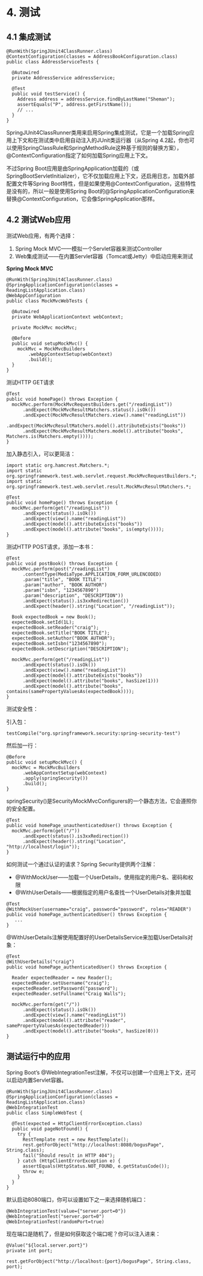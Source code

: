 # 4. 测试

## 4.1 集成测试

```
@RunWith(SpringJUnit4ClassRunner.class)
@ContextConfiguration(classes = AddressBookConfiguration.class)
public class AddressServiceTests {

  @Autowired
  private AddressService addressService;
  
  @Test
  public void testService() {
    Address address = addressService.findByLastName("Sheman");
    assertEquals("P", address.getFirstName());
    // ...
  }
}
```

SpringJUnit4ClassRunner类用来启用Spring集成测试，它是一个加载Spring应用上下文和在测试类中启用自动注入的JUnit类运行器（从Spring 4.2起，你也可以使用SpringClassRule和SpringMethodRule这种基于规则的替换方案），@ContextConfiguration指定了如何加载Spring应用上下文。

不过Spring Boot应用是由SpringApplication加载的（或SpringBootServletInitializer），它不仅加载应用上下文，还启用日志，加载外部配置文件等Spring Boot特性，但是如果使用@ContextConfiguration，这些特性是没有的，所以一般是使用Spring Boot的@SpringApplicationConfiguration来替换@ContextConfiguration，它会像SpringApplication那样。

## 4.2 测试Web应用

测试Web应用，有两个选择：

1. Spring Mock MVC——模拟一个Servlet容器来测试Controller
2. Web集成测试——在内置Servlet容器（Tomcat或Jetty）中启动应用来测试

**Spring Mock MVC**

```
@RunWith(SpringJUnit4ClassRunner.class)
@SpringApplicationConfiguration(classes = ReadingListApplication.class)
@WebAppConfiguration
public class MockMvcWebTests {
  
  @Autowired
  private WebApplicationContext webContext;
  
  private MockMvc mockMvc;
  
  @Before
  public void setupMockMvc() {
    mockMvc = MockMvcBuilders
        .webAppContextSetup(webContext)
        .build();
  }
}
```

测试HTTP GET请求

```
@Test
public void homePage() throws Exception {
  mockMvc.perform(MockMvcRequestBuilders.get("/readingList"))
      .andExpect(MockMvcResultMatchers.status().isOk())    
      .andExpect(MockMvcResultMatchers.view().name("readingList"))
      .andExpect(MockMvcResultMatchers.model().attributeExists("books"))
      .andExpect(MockMvcResultMatchers.model().attribute("books", Matchers.is(Matchers.empty())));
}
```

加入静态引入，可以更简洁：

```
import static org.hamcrest.Matchers.*;
import static org.springframework.test.web.servlet.request.MockMvcRequestBuilders.*;
import static org.springframework.test.web.servlet.result.MockMvcResultMatchers.*;

@Test
public void homePage() throws Exception {
  mockMvc.perform(get("/readingList"))
      .andExpect(status().isOk())
      .andExpect(view().name("readingList"))
      .andExpect(model().attributeExists("books"))
      .andExpect(model().attribute("books", is(empty())));
}
```

测试HTTP POST请求，添加一本书：

```
@Test
public void postBook() throws Exception {
  mockMvc.perform(post("/readingList")
      .contentType(MediaType.APPLICATION_FORM_URLENCODED)
      .param("title", "BOOK TITLE")
      .param("author", "BOOK AUTHOR")
      .param("isbn", "1234567890")
      .param("description", "DESCRIPTION"))
      .andExpect(status().is3xxRedirection())
      .andExpect(header().string("Location", "/readingList"));
  
  Book expectedBook = new Book();
  expectedBook.setId(1L);
  expectedBook.setReader("craig");
  expectedBook.setTitle("BOOK TITLE");
  expectedBook.setAuthor("BOOK AUTHOR");
  expectedBook.setIsbn("1234567890");
  expectedBook.setDescription("DESCRIPTION");
  
  mockMvc.perform(get("/readingList"))
      .andExpect(status().isOk())
      .andExpect(view().name("readingList"))
      .andExpect(model().attributeExists("books"))
      .andExpect(model().attribute("books", hasSize(1)))
      .andExpect(model().attribute("books", contains(samePropertyValuesAs(expectedBook))));
}
```

测试安全性：

引入包：

```
testCompile("org.springframework.security:spring-security-test")
```

然后加一行：

```
@Before
public void setupMockMvc() {
  mockMvc = MockMvcBuilders
      .webAppContextSetup(webContext)
      .apply(springSecurity())
      .build();
}
```

springSecurity()是SecurityMockMvcConfigurers的一个静态方法，它会遵照你的安全配置。

```
@Test
public void homePage_unauthenticatedUser() throws Exception {
  mockMvc.perform(get("/"))
      .andExpect(status().is3xxRedirection())
      .andExpect(header().string("Location", "http://localhost/login"));
}
```

如何测试一个通过认证的请求？Spring Security提供两个注解：

* @WithMockUser——加载一个UserDetails，使用指定的用户名、密码和权限
* @WithUserDetails——根据指定的用户名查找一个UserDetails对象并加载

```
@Test
@WithMockUser(username="craig", password="password", roles="READER")
public void homePage_authenticatedUser() throws Exception {
   ...
}
```

@WithUserDetails注解使用配置好的UserDetailsService来加载UserDetails对象：

```
@Test
@WithUserDetails("craig")
public void homePage_authenticatedUser() throws Exception {

  Reader expectedReader = new Reader();
  expectedReader.setUsername("craig");
  expectedReader.setPassword("password");
  expectedReader.setFullname("Craig Walls");
  
  mockMvc.perform(get("/"))
      .andExpect(status().isOk())
      .andExpect(view().name("readingList"))
      .andExpect(model().attribute("reader", samePropertyValuesAs(expectedReader)))
      .andExpect(model().attribute("books", hasSize(0)))
}
```

## 测试运行中的应用

Spring Boot’s @WebIntegrationTest注解，不仅可以创建一个应用上下文，还可以启动内置Servlet容器。

```
@RunWith(SpringJUnit4ClassRunner.class)
@SpringApplicationConfiguration(classes = ReadingListApplication.class)
@WebIntegrationTest
public class SimpleWebTest {
  
  @Test(expected = HttpClientErrorException.class)
  public void pageNotFound() {
    try {
      RestTemplate rest = new RestTemplate();
      rest.getForObject("http://localhost:8080/bogusPage", String.class);
      fail("Should result in HTTP 404");
    } catch (HttpClientErrorException e) {
      assertEquals(HttpStatus.NOT_FOUND, e.getStatusCode());
      throw e;
    }
  }
}
```

默认启动8080端口，你可以设置如下之一来选择随机端口：

```
@WebIntegrationTest(value={"server.port=0"})
@WebIntegrationTest("server.port=0")
@WebIntegrationTest(randomPort=true)
```

现在端口是随机了，但是如何获取这个端口呢？你可以注入进来：

```
@Value("${local.server.port}")
private int port;

rest.getForObject("http://localhost:{port}/bogusPage", String.class, port);
```


